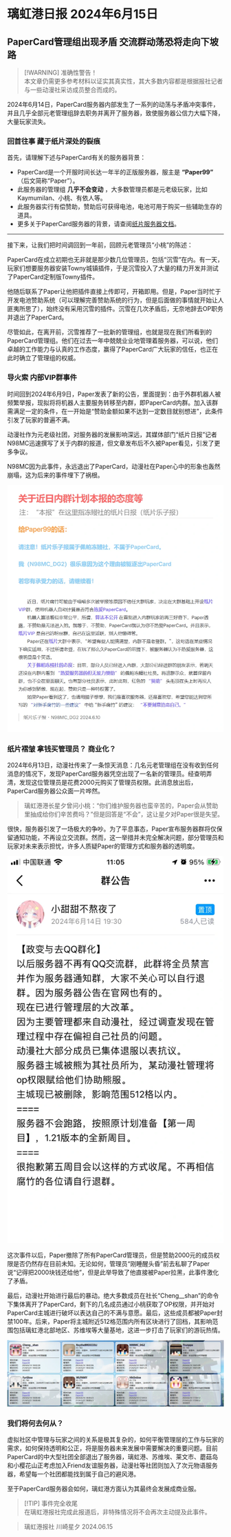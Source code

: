 # 璃虹港日报 2024年6月15日

## PaperCard管理组出现矛盾 交流群动荡恐将走向下坡路

> [!WARNING] 准确性警告！  
> 本文章仍需更多参考材料以证实其真实性，其大多数内容都是根据报社记者与一些动漫社采访成员整合而成的。

2024年6月14日，PaperCard服务器内部发生了一系列的动荡与矛盾冲突事件，并且几乎全部元老管理组辞去职务并离开了服务器，致使服务器公信力大幅下降，大量玩家流失。

### 回首往事 藏于纸片深处的裂痕

首先，请理解下述与PaperCard有关的服务器背景：

- PaperCard是一个开服时间长达一年半的正版服务器，服主是 **“Paper99”** （后文简称“Paper”）。
- 此服务器的管理组 **几乎不会变动** ，大多数管理员都是元老级玩家，比如Kaymumilan、小桃、有依人等。
- 此服务器实行有偿赞助，赞助后可获得电池，电池可用于购买一些辅助生存的道具。
- 更多关于PaperCard服务器的背景，请查阅[纸片服务器文档](https://doc.paper-card.cn/)。

---

接下来，让我们把时间调回到一年前，回顾元老管理员“小桃”的陈述：

PaperCard在成立初期也无非就是那少数几位管理员，包括“沉雪”在内。有一天，玩家们想要服务器安装Towny城镇插件，于是沉雪投入了大量的精力开发并测试了PaperCard定制版Towny插件。

他随后联系了Paper让他把插件直接上传即可，开箱即用。但是，Paper当时忙于开发电池赞助系统（可以理解完善赞助系统的行为，但是后面做的事情就开始让人匪夷所思了），始终没有采用沉雪的插件。沉雪在几次矛盾后，无奈地辞去OP职务并退出了PaperCard。

尽管如此，在离开前，沉雪推荐了一批新的管理组，也就是现在我们所看到的PaperCard管理组。他们在过去一年中兢兢业业地管理着服务器，可以说，他们卓越的工作能力与认真的工作态度，赢得了PaperCard广大玩家的信任，也正在此时确立了管理组的权威。

### 导火索 内部VIP群事件

时间回到2024年6月9日，Paper发表了新的公告，里面提到：由于外群机器人被频繁举报，现拟将将机器人主要服务转移至内群，即PaperCard内群。加入该群需满足一定的条件，在一开始是“赞助金额如果不达到一定数目就别想进”，此条件引发了玩家的普遍不满。

动漫社作为元老级社团，对服务器的发展影响深远，其媒体部门“纸片日报”记者N98MC迅速撰写了关于内群的报道，但文章发布后不久被Paper看见，引发了更多争议。

N98MC因为此事件，永远退出了PaperCard，动漫社在Paper心中的形象也轰然崩塌，这为后来的事件埋下了祸根。

![报道文章](./picture/20240615_Report.webp)

### 纸片褶皱 拿钱买管理员？ 商业化？

2024年6月13日，动漫社传来了一条惊天消息：几名元老管理组在没有收到任何消息的情况下，发现PaperCard服务器凭空出现了一名新的管理员。经查明弄清，发现这位管理员是花费2000元购买了管理员权限。此消息放出后，PaperCard服务器公众面一片哗然。

> 璃虹港港长星夕曾问小桃：“你们维护服务器也蛮辛苦的，Paper会从赞助里抽成给你们辛苦费吗？”但是回答是“不会”，这让星夕对Paper很是失望。

很快，服务器引发了一场极大的争吵。为了平息事态，Paper宣布服务器群将仅保留通知功能，不再设立交流群。然而，这一举措并未完全解决问题，部分管理员和玩家对未来表示担忧，许多人质疑Paper的管理方式和服务器的透明度。

![事发后的公告](./picture/20240615_Break.webp)

这次事件以后，Paper撤除了所有PaperCard管理员，但是赞助2000元的成员权限是否仍然存在目前未知。无论如何，管理员“刚睡醒头昏”前去私聊了Paper说“记得把2000块钱还给他”，但是此举导致了他直接被Paper拉黑，此事件激化了矛盾。

最后，动漫社开始进行最后的暴动。绝大多数成员在社长“Cheng__shan”的命令下集体离开了PaperCard，剩下的几名成员通过小桃获取了OP权限，并开始对PaperCard主城进行破坏以表达自己的不满与意愿。最后，这些成员都被Paper封禁100年。后来，Paper将主城附近512格范围内所有区块进行了回档，其影响范围包括璃虹港北部地区、苏维埃等大量基地，这进一步打击了玩家们的游玩热情。

![封禁](./picture/20240615_End.webp)

### 我们将何去何从？

虚拟社区中管理与玩家之间的关系是极其复杂的，如何平衡管理层的工作与玩家的需求，如何保持透明和公正，将是服务器未来发展中需要解决的重要问题。目前PaperCard的中大型社团全部退出了服务器，璃虹港、苏维埃、莱文市、蘑菇岛和小樱花山正考虑加入Friend友谊服务器，动漫社等社团则加入了次元物语服务器，希望每一个社团都能找到属于自己的避风港。

至于PaperCard服务器会如何，璃虹港方面认为其最终会发展成商业服。

> [!TIP] 事件完全收尾  
> 在璃虹港报社完成此报道后，非特殊情况将不会再次主动提及此事件。

> 璃虹港报社 川崎星夕 2024.06.15